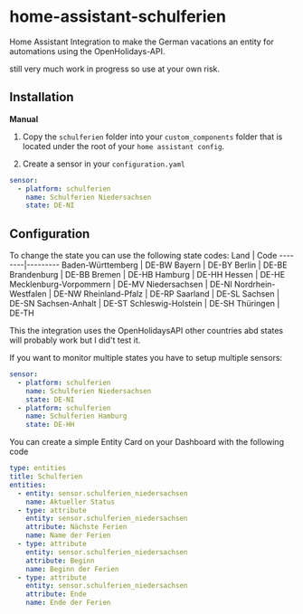 # home-assistant-schulferien

Home Assistant Integration to make the German vacations an entity for automations using the OpenHolidays-API.

still very much work in progress so use at your own risk.

## Installation

**Manual**

1. Copy the `schulferien` folder into your `custom_components` folder that is located under the root of your `home assistant config`.

2. Create a sensor in your `configuration.yaml`

```yaml
sensor:
  - platform: schulferien
    name: Schulferien Niedersachsen
    state: DE-NI
```

## Configuration

To change the state you can use the following state codes:
Land    | Code
--------|---------
 Baden-Württemberg      |	DE-BW
 Bayern                 |	DE-BY
 Berlin                 |	DE-BE
 Brandenburg            |	DE-BB
 Bremen                 |	DE-HB
 Hamburg                |	DE-HH
 Hessen                 |	DE-HE
 Mecklenburg-Vorpommern |	DE-MV
 Niedersachsen          |	DE-NI
  Nordrhein-Westfalen   |	DE-NW
 Rheinland-Pfalz        |	DE-RP
 Saarland               |	DE-SL
 Sachsen                |	DE-SN
 Sachsen-Anhalt         |	DE-ST
 Schleswig-Holstein     |	DE-SH
 Thüringen              |	DE-TH

This the integration uses the OpenHolidaysAPI other countries abd states will probably work but I did't test it.

If you want to monitor multiple states you have to setup multiple sensors:

```yaml
sensor:
  - platform: schulferien
    name: Schulferien Niedersachsen
    state: DE-NI
  - platform: schulferien
    name: Schulferien Hamburg
    state: DE-HH
```


You can create a simple Entity Card on your Dashboard with the following code
```yaml
type: entities
title: Schulferien
entities:
  - entity: sensor.schulferien_niedersachsen
    name: Aktueller Status
  - type: attribute
    entity: sensor.schulferien_niedersachsen
    attribute: Nächste Ferien
    name: Name der Ferien
  - type: attribute
    entity: sensor.schulferien_niedersachsen
    attribute: Beginn
    name: Beginn der Ferien
  - type: attribute
    entity: sensor.schulferien_niedersachsen
    attribute: Ende
    name: Ende der Ferien
```